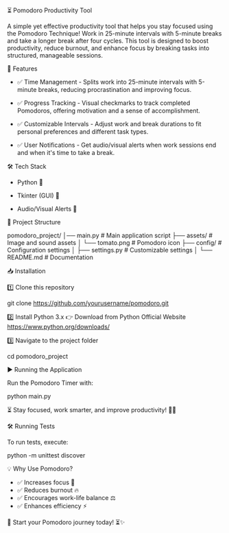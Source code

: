 ⏳ Pomodoro Productivity Tool

A simple yet effective productivity tool that helps you stay focused using the Pomodoro Technique! Work in 25-minute intervals with 5-minute breaks and take a longer break after four cycles. This tool is designed to boost productivity, reduce burnout, and enhance focus by breaking tasks into structured, manageable sessions.

🚀 Features

- ✅ Time Management - Splits work into 25-minute intervals with 5-minute breaks, reducing procrastination and improving focus.

- ✅ Progress Tracking - Visual checkmarks to track completed Pomodoros, offering motivation and a sense of accomplishment.

- ✅ Customizable Intervals - Adjust work and break durations to fit personal preferences and different task types.

- ✅ User Notifications - Get audio/visual alerts when work sessions end and when it's time to take a break.

🛠️ Tech Stack

- Python 🐍

- Tkinter (GUI) 🎨

- Audio/Visual Alerts 🔔

📂 Project Structure

 pomodoro_project/
 │── main.py            # Main application script
 ├── assets/           # Image and sound assets
 │   └── tomato.png    # Pomodoro icon
 ├── config/           # Configuration settings
 │   ├── settings.py   # Customizable settings
 │   └── README.md     # Documentation

📥 Installation

1️⃣ Clone this repository

git clone https://github.com/yourusername/pomodoro.git

2️⃣ Install Python 3.x
👉 Download from Python Official Website
https://www.python.org/downloads/

3️⃣ Navigate to the project folder

cd pomodoro_project

▶️ Running the Application

Run the Pomodoro Timer with:

python main.py

⏳ Stay focused, work smarter, and improve productivity! 🎯🚀

🛠 Running Tests

To run tests, execute:

python -m unittest discover

💡 Why Use Pomodoro?

- ✅ Increases focus 🎯
- ✅ Reduces burnout 🔥
- ✅ Encourages work-life balance ⚖️
- ✅ Enhances efficiency ⚡

📢 Start your Pomodoro journey today! ⏳✨

